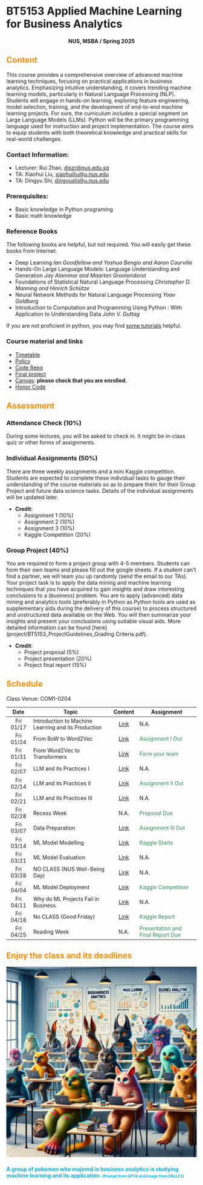 # BT5153 Applied Machine Learning for Business Analytics

#### <center>NUS, MSBA / Spring 2025</center>

## <font color='DarkOrange'>Content</font>

This course provides a comprehensive overview of advanced machine learning techniques, focusing on practical applications in business analytics. Emphasizing intuitive understanding, it covers trending machine learning models, particularly in Natural Language Processing (NLP). Students will engage in hands-on learning, exploring feature engineering, model selection, training, and the development of end-to-end machine learning projects. For sure, the curriculum includes a special segment on Large Language Models (LLMs). Python will be the primary programming language used for instruction and project implementation. The course aims to equip students with both theoretical knowledge and practical skills for real-world challenges.

### Contact Information:

- Lecturer: Rui Zhao, [diszr@nus.edu.sg](mailto:diszr@nus.edu.sg)
- TA: Xiaohui Liu, [xiaohuiliu@u.nus.edu](mailto:xiaohuiliu@u.nus.edu)
- TA: Dingyu Shi, [dingyushi@u.nus.edu](mailto:dingyushi@u.nus.edu)

### Prerequisites:

- Basic knowledge in Python programing
- Basic math knowledge

### Reference Books

The following books are helpful, but not required. You will easily get these books from Internet.

- Deep Learning *Ian Goodfellow and Yoshua Bengio and Aaron Courville*
- Hands-On Large Language Models: Language Understanding and Generation *Jay Alammar and Maarten Grootendorst*
- Foundations of Statistical Natural Language Processing *Christopher D. Manning and Hinrich Schütze*
- Neural Network Methods for Natural Language Processing *Yoav Goldberg*
- Introduction to Computation and Programming Using Python : With Application to Understanding Data *John V. Guttag*

If you are not proficient in python, you may find [some tutorials](material/coding.md) helpful.

### Course material and links

- [Timetable](#schedule)
- [Policy](material/coursepolicy.md)
- [Code Repo](https://github.com/rz0718/BT5153_2024/tree/main)
- [Final project](project/project.md)
- [Canvas](https://canvas.nus.edu.sg/courses/52787): **please check that you are enrolled.**
- [Honor Code](honorcode.md)

## <font color='DarkOrange'>Assessment</font>

### Attendance Check (10%)

During some lectures, you will be asked to check in. It might be in-class quiz or other forms of assignments.

### Individual Assignments (50%)

There are three weekly assignments and a mini Kaggle competition. Students are expected to complete these individual tasks to gauge their understanding of the course materials so as to prepare them for their Group Project and future data science tasks. Details of the individual assignments will be updated later.

- **Credit**:
  * Assignment 1 (10%)
  * Assignment 2 (10%)
  * Assignment 3 (10%)
  * Kaggle Competition (20%)

### Group Project (40%)

You are required to form a project group with 4-5 members. Students can form their own teams and please fill out the google sheets. If a student can’t find a partner, we will team you up randomly (send the email to our TAs). Your project task is to apply the data mining and machine learning techniques that you have acquired to gain insights and draw interesting conclusions to a (business) problem. You are to apply (advanced) data mining and analytics tools (preferably in Python as Python tools are used as supplementary aids during the delivery of this course) to process structured and unstructured data available on the Web. You will then summarize your insights and present your conclusions using suitable visual aids. More detailed information can be found [here](project/BT5153_ProjectGuidelines_Grading Criteria.pdf).

- **Credit**:
  * Project proposal (5%)
  * Project presentation (20%)
  * Project final report (15%)

## <font color='DarkOrange'>Schedule</font>

Class Venue: COM1-0204

**Date** |	**Topic** |	**Content** | **Assignment**
:----:  | ------- | :----: | ---------------
Fri 01/17 | Introduction to Machine Learning and its Production | [Link](note/blogs01.md) | N.A.
Fri 01/24 | From BoW to Word2Vec | [Link](note/blogs02.md) | <font color='SeaGreen'>Assignment I Out</font>
Fri 01/31 | From Word2Vec to Transformers |[Link](note/blogs03.md) |  <font color='SeaGreen'>Form your team</font>
Fri 02/07 | LLM and its Practices I |[Link](note/blogs04.md) |  N.A.
Fri 02/14 | LLM and its Practices II | [Link](note/blogs05.md) | <font color='SeaGreen'>Assignment II Out</font>
Fri 02/21 | LLM and its Practices III | [Link](note/blogs06.md)  | N.A.
Fri 02/28 | Recess Week | N.A. |  <font color='SeaGreen'>Proposal Due </font>
Fri 03/07 | Data Preparation | [Link](note/blogs07.md) | <font color='SeaGreen'>Assignment III Out</font>
Fri 03/14 | ML Model Modelling | [Link](note/blogs08.md) | <font color='SeaGreen'>Kaggle Starts</font>
Fri 03/21 | ML Model Evaluation | [Link](note/blogs09.md) | N.A.
Fri 03/28 | NO CLASS (NUS Well-Being Day) | [Link](note/blogs10.md) | N.A.
Fri 04/04 | ML Model Deployment | [Link](note/blogs10.md) | <font color='SeaGreen'>Kaggle Competition</font>
Fri 04/11 | Why do ML Projects Fail in Business | [Link](note/blogs11.md) | N.A.
Fri 04/18 | No CLASS (Good Friday) | [Link](note/blogs10.md) | <font color='SeaGreen'>Kaggle Report</font>
Fri 04/25 | Reading Week | N.A. | <font color='SeaGreen'>Presentation and Final Report Due</font>

## <font color='DarkOrange'>Enjoy the class and its deadlines</font>
![credit: DALLE3](img/pika_ml.png)
#### <font color='SeaBlue'>A group of pokemon who majored in business analytics is studying machine learning and its application. <font size=1>(Prompt from GPT4 and Image from DALLE3)</font>
